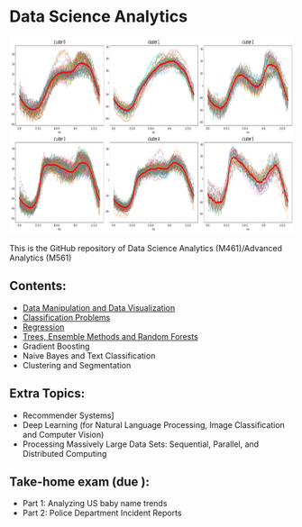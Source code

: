 # Data Science Analytics

<img src="logo.png" height="350" width = "1000">

This is the GitHub repository of Data Science Analytics (M461)/Advanced Analytics (M561)

## Contents:

- [Data Manipulation and Data Visualization](https://github.com/um-perez-alvaro/Data-Science-Practice/blob/master/Jupyter%20Notebooks/Pandas/README.md)
- [Classification Problems](https://github.com/um-perez-alvaro/Data-Science-Practice/blob/master/Jupyter%20Notebooks/Classification/README.md)
- [Regression](https://github.com/um-perez-alvaro/Data-Science-Practice/blob/master/Jupyter%20Notebooks/Regression/README.md)
- [Trees, Ensemble Methods and Random Forests](https://github.com/um-perez-alvaro/Data-Science-Practice/blob/master/Jupyter%20Notebooks/Random%20Forests/README.md)
- Gradient Boosting
- Naive Bayes and Text Classification
- Clustering and Segmentation

## Extra Topics:

- Recommender Systems]
- Deep Learning (for Natural Language Processing, Image Classification and Computer Vision)
- Processing Massively Large Data Sets: Sequential, Parallel, and Distributed Computing

## Take-home exam (due ):

- Part 1: Analyzing US baby name trends
- Part 2: Police Department Incident Reports

